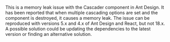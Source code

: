 This is a memory leak issue with the Cascader component in Ant Design. It has been reported that when multiple cascading options are set and the component is destroyed, it causes a memory leak. The issue can be reproduced with versions 5.x and 4.x of Ant Design and React, but not 18.x. A possible solution could be updating the dependencies to the latest version or finding an alternative solution.

